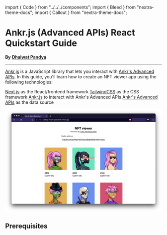 import { Code } from "../../../components";
import { Bleed } from "nextra-theme-docs";
import { Callout } from "nextra-theme-docs";

# Ankr.js (Advanced APIs) React Quickstart Guide

**By** [**Dhaiwat Pandya**](https://twitter.com/dhaiwat10)
________________

[Ankr.js](https://github.com/ankr-network/ankr.js) is a JavaScript library that lets you interact with [Ankr's Advanced APIs](https://ankr.com/advanced-api). In this guide, you'll learn how to create an NFT viewer app using the following technologies:

[Next.js](https://nextjs.org/) as the React/frontend framework
[TailwindCSS](https://tailwindcss.com/) as the CSS framework
[Ankr.js](https://github.com/ankr-network/ankr.js) to interact with Ankr's Advanced APIs
[Ankr's Advanced APIs](https://ankr.com/advanced-api) as the data source


![Hello](../../../public/learn/Cnaoed4.png)

## Prerequisites
